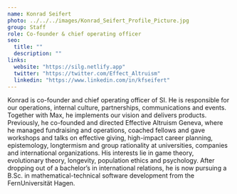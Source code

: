 ```yaml
---
name: Konrad Seifert
photo: ../../../images/Konrad_Seifert_Profile_Picture.jpg
group: Staff
role: Co-founder & chief operating officer
seo:
  title: ""
  description: ""
links:
  website: "https://silg.netlify.app"
  twitter: "https://twitter.com/Effect_Altruism"
  linkedin: "https://www.linkedin.com/in/kfseifert"
---
```


Konrad is co-founder and chief operating officer of SI. He is responsible for our operations, internal culture, partnerships, communications and events. Together with Max, he implements our vision and delivers products. Previously, he co-founded and directed Effective Altruism Geneva, where he managed fundraising and operations, coached fellows and gave workshops and talks on effective giving, high-impact career planning, epistemology, longtermism and group rationality at universities, companies and international organizations. His interests lie in game theory, evolutionary theory, longevity, population ethics and psychology. After dropping out of a bachelor’s in international relations, he is now pursuing a B.Sc. in mathematical-technical software development from the FernUniversität Hagen.
